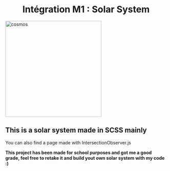 <h1 align="center">Intégration M1 : Solar System</h1>
<img src="https://user-images.githubusercontent.com/33129806/114083216-fe1d5a00-98ae-11eb-9512-eb3c58184375.jpg" alt="cosmos" style="width:300px;height:300px;"/>
<h2> This is a solar system made in SCSS mainly </h2>
<p>You can also find a page made with IntersectionObserver.js</p>

<b>This project has been made for school purposes and got me a good grade, feel free to retake it and build yout own solar system with my code :)<b>

